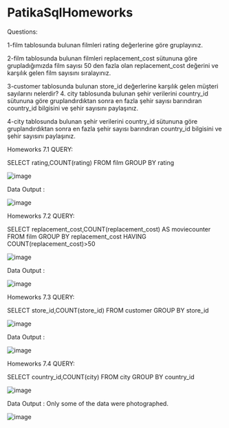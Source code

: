 # PatikaSqlHomeworks

Questions:

1-film tablosunda bulunan filmleri rating değerlerine göre gruplayınız.

2-film tablosunda bulunan filmleri replacement_cost sütununa göre grupladığımızda film sayısı 50 den fazla olan replacement_cost değerini ve karşılık gelen film sayısını sıralayınız.

3-customer tablosunda bulunan store_id değerlerine karşılık gelen müşteri sayılarını nelerdir? 4. city tablosunda bulunan şehir verilerini country_id sütununa göre gruplandırdıktan sonra en fazla şehir sayısı barındıran country_id bilgisini ve şehir sayısını paylaşınız.

4-city tablosunda bulunan şehir verilerini country_id sütununa göre gruplandırdıktan sonra en fazla şehir sayısı barındıran country_id bilgisini ve şehir sayısını paylaşınız.

Homeworks 7.1 QUERY:

SELECT rating,COUNT(rating) FROM film
GROUP BY rating

![image](https://user-images.githubusercontent.com/73027559/150542024-a9915283-9801-461d-857a-376c55a8f4d7.png)


Data Output :

![image](https://user-images.githubusercontent.com/73027559/150542059-4ef95657-3b4a-4b3f-b10f-69394a3474b1.png)

Homeworks 7.2 QUERY:

SELECT replacement_cost,COUNT(replacement_cost) AS moviecounter FROM film
GROUP BY replacement_cost
HAVING COUNT(replacement_cost)>50

![image](https://user-images.githubusercontent.com/73027559/150542918-82a435ed-6bf5-42f4-9045-086b6849b638.png)

Data Output :

![image](https://user-images.githubusercontent.com/73027559/150542939-b2d71e8a-ad6b-4fad-bbb0-28f69d8128e0.png)

Homeworks 7.3 QUERY:

SELECT store_id,COUNT(store_id) FROM customer
GROUP BY store_id

![image](https://user-images.githubusercontent.com/73027559/150543332-3d15dee6-cad0-439a-b629-f56647e51cc2.png)

Data Output :

![image](https://user-images.githubusercontent.com/73027559/150543352-a64e705a-3201-4186-bdfb-3dabe97e36f7.png)

Homeworks 7.4 QUERY:

SELECT country_id,COUNT(city) FROM city
GROUP BY country_id

![image](https://user-images.githubusercontent.com/73027559/150545276-57cf927d-4e84-42ff-965a-0631a78aba8c.png)

Data Output :
Only some of the data were photographed.

![image](https://user-images.githubusercontent.com/73027559/150545306-a3f73b3a-668b-41a6-a575-9ce9f5addc89.png)
